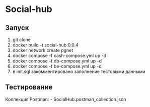 # Social-hub

## Запуск


1. git clone
2. docker build -t social-hub:0.0.4
3. docker network create pgnet
4. docker compose -f cash-compose.yml up -d
5. docker compose -f db-compose.yml up -d
6. docker compose -f be-compose.yml up -d
6. в init.sql закомментировано заполнение тестовыми данными


## Тестирование

Коллекция Postman:
    - SocialHub.postman_collection.json
